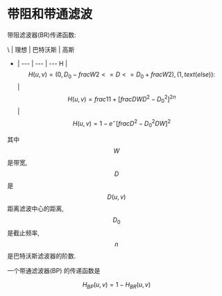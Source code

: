 # 带阻和带通滤波

带阻滤波器(BR)传递函数:

\ | 理想 | 巴特沃斯 | 高斯
- | --- | --- | ---
H | $$H(u, v) = {(0, D_0 - frac{W}{2} <= D <= D_0 + frac{W}{2}),(1, text(else)):}$$  | $$H(u, v) = frac{1}{1 + [frac{DW}{D^2 - D_0^2}]^{2n}}$$ | $$H(u, v) = 1 - e^-[frac{D^2 - D_0^2}{DW}]^2$$

其中 $$W$$ 是带宽, $$D$$ 是 $$D(u, v)$$ 距离滤波中心的距离, $$D_0$$ 是截止频率, $$n$$ 是巴特沃斯滤波器的阶数.

一个带通滤波器(BP) 的传递函数是

$$
H_{BP}(u, v) = 1 - H_{BR}(u, v)
$$
